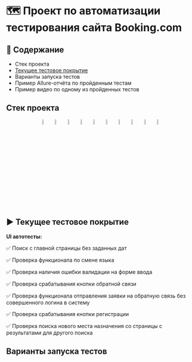 # :world_map: Проект по автоматизации тестирования сайта Booking.com
## :bookmark_tabs: Содержание
- Стек проекта
- [Текущее тестовое покрытие](https://github.com/Ir4fin/Ir4fin/tree/main#arrow_forward-%D1%82%D0%B5%D0%BA%D1%83%D1%89%D0%B5%D0%B5-%D1%82%D0%B5%D1%81%D1%82%D0%BE%D0%B2%D0%BE%D0%B5-%D0%BF%D0%BE%D0%BA%D1%80%D1%8B%D1%82%D0%B8%D0%B5)
- Варианты запуска тестов
- Пример Allure-отчёта по пройденным тестам
- Пример видео по одному из пройденных тестов
## Стек проекта

<p align="center">
<img width="6%" title="IntelliJ IDEA" src="gradle/images/logo/Intelij_IDEA.svg">
<img width="6%" title="Java" src="gradle/images/logo/Java.svg">
<img width="6%" title="Selenide" src="gradle/images/logo/Selenide.svg">
<img width="6%" title="Selenoid" src="gradle/images/logo/Selenoid.svg">
<img width="6%" title="Allure Report" src="gradle/images/logo/Allure_Report.svg">
<img width="6%" title="Gradle" src="gradle/images/logo/Gradle.svg">
<img width="6%" title="JUnit5" src="gradle/images/logo/JUnit5.svg">
<img width="6%" title="GitHub" src="gradle/images/logo/GitHub.svg">
<img width="6%" title="Jenkins" src="gradle/images/logo/Jenkins.svg">
<img width="6%" title="Telegram" src="gradle/images/logo/Telegram.svg">
</p>

## :arrow_forward: Текущее тестовое покрытие

**UI автотесты:**

:white_check_mark: Поиск с главной страницы без заданных дат

:white_check_mark: Проверка функционала по смене языка

:white_check_mark: Проверка наличия ошибки валидации на форме ввода

:white_check_mark: Проверка срабатывания кнопки обратной связи

:white_check_mark: Проверка функционала отправления заявки на обратную связь без совершенного логина в систему

:white_check_mark: Проверка срабатывания кнопки регистрации

:white_check_mark: Проверка поиска нового места назначения со страницы с результатами для другого поиска

## Варианты запуска тестов
